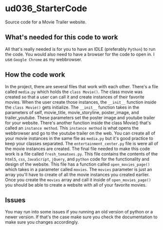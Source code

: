 # ud036_StarterCode
Source code for a Movie Trailer website.

## What's needed for this code to work
All that's really needed is for you to have an IDLE (preferably `Python`) to run the code. You would also need to have a browser for the code to open in. I use `Google Chrome` as my webbrowser.

## How the code work
In the project, there are several files that work with each other. There's a file called `media.py` which holds the `class Movie()`. The class movie was created so that a user can call it and create instances of their favorite movies. When the user create those instances, the `__init__` function inside the `class Movie()` gets initialize. The `__init__` function takes in the parameters of self, movie_title, movie_storyline, poster_image,  and trailer_youtube. These parameters set the poster image and youtube trailer for your website. There's another function inside the class Movie() that's called an `instance method`. This `instance method` is what opens the webbrowser and go to the youtube trailer on the web. You can create all of your movie instances in the same flie as `media.py` but it's good practice to keep your classes separated. The `entertainment_center.py` file is were all of the movie instances are created. The final file needed to make this code work is a file called `fresh_tomatoes.py`. This file contains the contents of the `html5`, `css`, `JavaScript`, `jQuery`, and `python` code for the functionality and design of the website. This file has a function called `open_movies_page()` which takes in a parameter called `movies`. The `movies` parameter is just an array you'll have to create of all the movie instances you created earlier. Once you create the `movies` array and call it inside of `open_movies_page()` you should be able to create a website with all of your favorite movies.

## Issues
You may run into some issues if you running an old version of python or a newer version. If that's the case make sure you check the documentation to make sure you changes accordingly.

